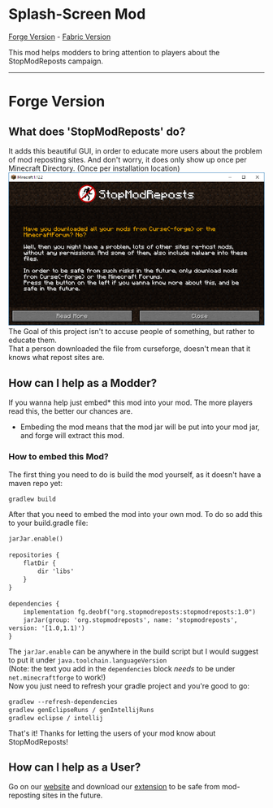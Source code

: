 # Splash-Screen Mod
[Forge Version](https://github.com/StopModReposts/Splash-Screen-Mod) - [Fabric Version](https://github.com/StopModReposts/Splash-Screen-Mod-Fabric)

This mod helps modders to bring attention to players about the StopModReposts campaign.

---
# Forge Version

## What does 'StopModReposts' do?
It adds this beautiful GUI, in order to educate more users about the problem of mod reposting sites.
And don't worry, it does only show up once per Minecraft Directory. (Once per installation location)</br>
![Preview Image](https://raw.githubusercontent.com/StopModReposts/Splash-Screen-Mod/master/preview.png)</br>
The Goal of this project isn't to accuse people of something, but rather to educate them.</br>
That a person downloaded the file from curseforge, doesn't mean that it knows what repost sites are.

## How can I help as a Modder?
If you wanna help just embed* this mod into your mod.
The more players read this, the better our chances are.

* Embeding the mod means that the mod jar will be put into your mod jar, and forge will extract this mod.

### How to embed this Mod?
The first thing you need to do is build the mod yourself, as it doesn't have a maven repo yet:
```
gradlew build
```

After that you need to embed the mod into your own mod. To do so add this to your build.gradle file:
```GRADLE
jarJar.enable()

repositories {
    flatDir {
        dir 'libs'
    }
}

dependencies {
    implementation fg.deobf("org.stopmodreposts:stopmodreposts:1.0")
    jarJar(group: 'org.stopmodreposts', name: 'stopmodreposts', version: '[1.0,1.1)')
}
```
The ```jarJar.enable``` can be anywhere in the build script but I would suggest to put it under ```java.toolchain.languageVersion```</br>
(Note: the text you add in the ```dependencies``` block *needs* to be under ```net.minecraftforge``` to work!)</br>
Now you just need to refresh your gradle project and you're good to go:
```
gradlew --refresh-dependencies
gradlew genEclipseRuns / genIntellijRuns
gradlew eclipse / intellij
```
That's it! Thanks for letting the users of your mod know about StopModReposts!

## How can I help as a User?
Go on our [website](https://stopmodreposts.org) and download our [extension](https://stopmodreposts.org/extension) to be safe from mod-reposting sites in the future.
